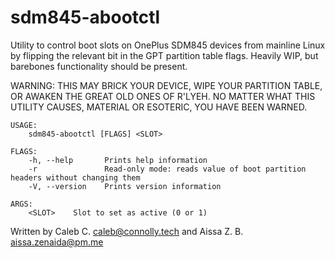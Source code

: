# sdm845-abootctl
Utility to control boot slots on OnePlus SDM845 devices from mainline Linux by flipping the relevant bit in the GPT partition table flags. Heavily WIP, but barebones functionality should be present.

WARNING: THIS MAY BRICK YOUR DEVICE, WIPE YOUR PARTITION TABLE, OR AWAKEN THE GREAT OLD ONES OF R'LYEH. NO MATTER WHAT THIS UTILITY CAUSES, MATERIAL OR ESOTERIC, YOU HAVE BEEN WARNED.
```
USAGE:
    sdm845-abootctl [FLAGS] <SLOT>

FLAGS:
    -h, --help       Prints help information
    -r               Read-only mode: reads value of boot partition headers without changing them
    -V, --version    Prints version information

ARGS:
    <SLOT>    Slot to set as active (0 or 1)
```
Written by Caleb C. <caleb@connolly.tech> and Aissa Z. B. <aissa.zenaida@pm.me>
